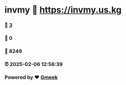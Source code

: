 # invmy :link: https://invmy.us.kg 
### :page_facing_up: [3](https://invmy.us.kg/tag.html) 
### :speech_balloon: 0 
### :hibiscus: 8249 
### :alarm_clock: 2025-02-06 12:56:39 
### Powered by :heart: [Gmeek](https://github.com/Meekdai/Gmeek)
